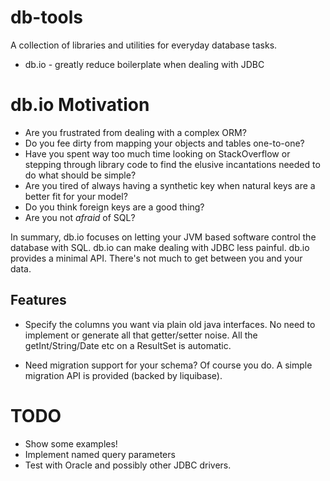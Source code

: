 db-tools
=========
A collection of libraries and utilities for everyday database tasks.
* db.io - greatly reduce boilerplate when dealing with JDBC

db.io Motivation
=====
* Are you frustrated from dealing with a complex ORM? 
* Do you fee dirty from mapping your objects
and tables one-to-one? 
* Have you spent way too much time looking
on StackOverflow or stepping through library code to find the elusive incantations 
needed to do what should be simple?
* Are you tired of always having a synthetic key when 
natural keys are a better fit for your model? 
* Do you think foreign keys are a good thing? 
* Are you not *afraid* of SQL? 

In summary, db.io focuses on letting your JVM based software control the database with SQL.
db.io can make dealing with JDBC less painful. db.io provides a minimal API. 
There's not much to get between you and your data.

Features
---
* Specify the columns you want via plain old java interfaces. No need to
implement or generate all that getter/setter noise. All the getInt/String/Date etc
on a ResultSet is automatic.

* Need migration support for your schema? Of course you do. A simple migration API is 
provided (backed by liquibase).

TODO
===
* Show some examples!
* Implement named query parameters
* Test with Oracle and possibly other JDBC drivers.


